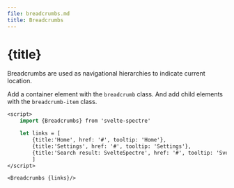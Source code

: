 ```yaml
---
file: breadcrumbs.md
title: Breadcrumbs
---
```


<script>
    import {Breadcrumbs} from '$lib'

    let links = [
        {title:'Home', href: '#', tooltip: 'Home'},
        {title:'Settings', href: '#', tooltip: 'Settings'},
        {title:'SvelteSpectre', href: '#', tooltip: 'SvelteSpectre'}
        ]
</script>

# {title}

Breadcrumbs are used as navigational hierarchies to indicate current location.

<p>
    <Breadcrumbs {links}/>
</p>

Add a container element with the `breadcrumb` class. And add child elements with
the `breadcrumb-item` class.

```sv
<script>
    import {Breadcrumbs} from 'svelte-spectre'

    let links = [
        {title:'Home', href: '#', tooltip: 'Home'},
        {title:'Settings', href: '#', tooltip: 'Settings'},
        {title:'Search result: SvelteSpectre', href: '#', tooltip: 'SvelteSpectre'}
        ]
</script>

<Breadcrumbs {links}/>
```
